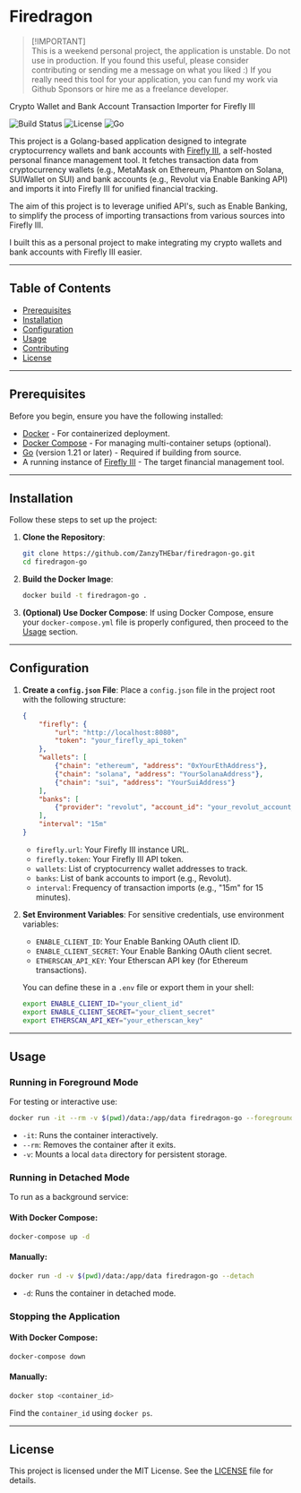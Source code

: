 # Firedragon

> [!IMPORTANT]\
> This is a weekend personal project, the application is unstable. Do not use in production.
> If you found this useful, please consider contributing or sending me a message on what you liked :)
> If you really need this tool for your application, you can fund my work via Github Sponsors or hire me as a freelance developer.  

Crypto Wallet and Bank Account Transaction Importer for Firefly III

![Build Status](https://img.shields.io/badge/build-passing-brightgreen)
![License](https://img.shields.io/badge/license-MIT-blue)
![Go](https://img.shields.io/badge/Go-1.21-blue)

This project is a Golang-based application designed to integrate cryptocurrency wallets and bank accounts with [Firefly III](https://www.firefly-iii.org/), a self-hosted personal finance management tool. It fetches transaction data from cryptocurrency wallets (e.g., MetaMask on Ethereum, Phantom on Solana, SUIWallet on SUI) and bank accounts (e.g., Revolut via Enable Banking API) and imports it into Firefly III for unified financial tracking.

The aim of this project is to leverage unified API's, such as Enable Banking, to simplify the process of importing transactions from various sources into Firefly III.

I built this as a personal project to make integrating my crypto wallets and bank accounts with Firefly III easier.

---

## Table of Contents

- [Prerequisites](#prerequisites)
- [Installation](#installation)
- [Configuration](#configuration)
- [Usage](#usage)
- [Contributing](#contributing)
- [License](#license)

---

## Prerequisites

Before you begin, ensure you have the following installed:

- [Docker](https://www.docker.com/get-started) - For containerized deployment.
- [Docker Compose](https://docs.docker.com/compose/install/) - For managing multi-container setups (optional).
- [Go](https://golang.org/dl/) (version 1.21 or later) - Required if building from source.
- A running instance of [Firefly III](https://docs.firefly-iii.org/installation/docker/) - The target financial management tool.

---

## Installation

Follow these steps to set up the project:

1. **Clone the Repository**:
   ```sh
   git clone https://github.com/ZanzyTHEbar/firedragon-go.git
   cd firedragon-go
   ```

2. **Build the Docker Image**:
   ```sh
   docker build -t firedragon-go .
   ```

3. **(Optional) Use Docker Compose**:
   If using Docker Compose, ensure your `docker-compose.yml` file is properly configured, then proceed to the [Usage](#usage) section.

---

## Configuration

1. **Create a `config.json` File**:
   Place a `config.json` file in the project root with the following structure:
   ```json
   {
       "firefly": {
           "url": "http://localhost:8080",
           "token": "your_firefly_api_token"
       },
       "wallets": [
           {"chain": "ethereum", "address": "0xYourEthAddress"},
           {"chain": "solana", "address": "YourSolanaAddress"},
           {"chain": "sui", "address": "YourSuiAddress"}
       ],
       "banks": [
           {"provider": "revolut", "account_id": "your_revolut_account_id"}
       ],
       "interval": "15m"
   }
   ```
   - `firefly.url`: Your Firefly III instance URL.
   - `firefly.token`: Your Firefly III API token.
   - `wallets`: List of cryptocurrency wallet addresses to track.
   - `banks`: List of bank accounts to import (e.g., Revolut).
   - `interval`: Frequency of transaction imports (e.g., "15m" for 15 minutes).

2. **Set Environment Variables**:
   For sensitive credentials, use environment variables:
   - `ENABLE_CLIENT_ID`: Your Enable Banking OAuth client ID.
   - `ENABLE_CLIENT_SECRET`: Your Enable Banking OAuth client secret.
   - `ETHERSCAN_API_KEY`: Your Etherscan API key (for Ethereum transactions).

   You can define these in a `.env` file or export them in your shell:
   ```sh
   export ENABLE_CLIENT_ID="your_client_id"
   export ENABLE_CLIENT_SECRET="your_client_secret"
   export ETHERSCAN_API_KEY="your_etherscan_key"
   ```

---

## Usage

### Running in Foreground Mode

For testing or interactive use:

```sh
docker run -it --rm -v $(pwd)/data:/app/data firedragon-go --foreground
```

- `-it`: Runs the container interactively.
- `--rm`: Removes the container after it exits.
- `-v`: Mounts a local `data` directory for persistent storage.

### Running in Detached Mode

To run as a background service:

#### With Docker Compose:
```sh
docker-compose up -d
```

#### Manually:
```sh
docker run -d -v $(pwd)/data:/app/data firedragon-go --detach
```

- `-d`: Runs the container in detached mode.

### Stopping the Application

#### With Docker Compose:
```sh
docker-compose down
```

#### Manually:
```sh
docker stop <container_id>
```
Find the `container_id` using `docker ps`.

---

## License

This project is licensed under the MIT License. See the [LICENSE](LICENSE) file for details.
